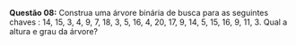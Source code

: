 **Questão 08:** Construa uma árvore binária de busca para as seguintes chaves : 14, 15, 3, 4, 9, 7, 18, 3, 5, 16, 4, 20, 17, 9, 14, 5, 15, 16, 9, 11, 3. Qual a altura e grau da árvore? 